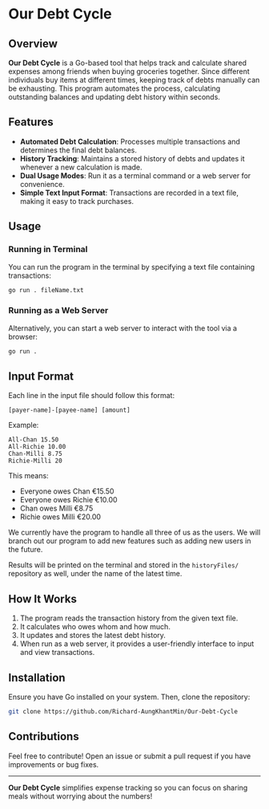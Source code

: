 # Our Debt Cycle

## Overview
**Our Debt Cycle** is a Go-based tool that helps track and calculate shared expenses among friends when buying groceries together. Since different individuals buy items at different times, keeping track of debts manually can be exhausting. This program automates the process, calculating outstanding balances and updating debt history within seconds.

## Features
- **Automated Debt Calculation**: Processes multiple transactions and determines the final debt balances.
- **History Tracking**: Maintains a stored history of debts and updates it whenever a new calculation is made.
- **Dual Usage Modes**: Run it as a terminal command or a web server for convenience.
- **Simple Text Input Format**: Transactions are recorded in a text file, making it easy to track purchases.

## Usage

### Running in Terminal
You can run the program in the terminal by specifying a text file containing transactions:
```sh
go run . fileName.txt
```

### Running as a Web Server
Alternatively, you can start a web server to interact with the tool via a browser:
```sh
go run .
```

## Input Format
Each line in the input file should follow this format:
```
[payer-name]-[payee-name] [amount]
```
Example:
```
All-Chan 15.50
All-Richie 10.00
Chan-Milli 8.75
Richie-Milli 20
```
This means:
- Everyone owes Chan €15.50
- Everyone owes Richie €10.00
- Chan owes Milli €8.75
- Richie owes Milli €20.00

We currently have the program to handle all three of us as the users. We will branch out our program to add new features such as adding new users in the future.

Results will be printed on the terminal and stored in the `historyFiles/` repository as well, under the name of the latest time.

## How It Works
1. The program reads the transaction history from the given text file.
2. It calculates who owes whom and how much.
3. It updates and stores the latest debt history.
4. When run as a web server, it provides a user-friendly interface to input and view transactions.

## Installation
Ensure you have Go installed on your system. Then, clone the repository:
```sh
git clone https://github.com/Richard-AungKhantMin/Our-Debt-Cycle
```

## Contributions
Feel free to contribute! Open an issue or submit a pull request if you have improvements or bug fixes.

---
**Our Debt Cycle** simplifies expense tracking so you can focus on sharing meals without worrying about the numbers!

